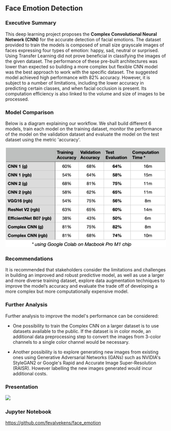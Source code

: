 ## Face Emotion Detection

### Executive Summary 

This deep learning project proposes the **Complex Convolutional Neural Network (CNN)** for the accurate detection of facial emotions. The dataset provided to train the models is composed of small size grayscale images of faces expressing four types of emotion: happy, sad, neutral or surprised. Using Transfer Learning did not prove beneficial in classifying the images of the given dataset. The performance of these pre-built architectures was lower than expected so building a more complex but flexible CNN model was the best approach to work with the specific dataset. The suggested model achieved high performance with 82% accuracy. However, it is subject to a number of limitations, including the lower accuracy in predicting certain classes, and when facial occlusion is present. Its computation efficiency is also linked to the volume and size of images to be processed. 

### Model Comparison 

Below is a diagram explaining our workflow. We shall build different 6 models, train each model on the training dataset, monitor the performance of the model on the validation dataset and evaluate the model on the test dataset using the metric 'accuracy'.

<img src="images/model_comparison.png?raw=true"/>

### Recommendations

It is recommended that stakeholders consider the limitations and challenges in building an improved and robust predictive model, as well as use a larger and more diverse training dataset, explore data augmentation techniques to improve the model’s accuracy and evaluate the trade off of developing a more complex but more computationally expensive model.

### Further Analysis

Further analysis to improve the model's performance can be considered:

- One possibility to train the Complex CNN on a larger dataset is to use datasets available to the public. If the dataset is in color mode, an additional data preprocessing step to convert the images from 3-color channels to a single color channel would be necessary.

- Another possibility is to explore generating new images from existing ones using Generative Adversarial Networks (GANs) such as NVIDIA's StyleGAN2 or Google's Rapid and Accurate Image Super-Resolution (RAISR). However labelling the new images generated would incur additional costs.

### Presentation
<a href="pdf/Face_Emotion_Presentation.pdf?raw=true">
<img src="images/‎face_emotion_thumbnail.png?raw=true"/>
</a>

### Jupyter Notebook 
https://github.com/fevalvekens/face_emotion



